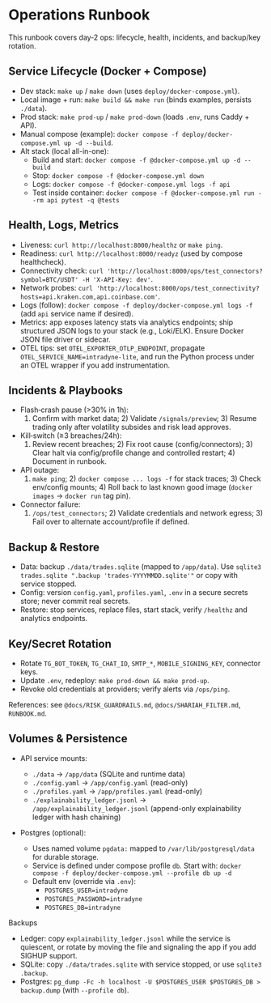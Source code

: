 # Operations Runbook

This runbook covers day‑2 ops: lifecycle, health, incidents, and backup/key rotation.

## Service Lifecycle (Docker + Compose)
- Dev stack: `make up` / `make down` (uses `deploy/docker-compose.yml`).
- Local image + run: `make build && make run` (binds examples, persists `./data`).
- Prod stack: `make prod-up` / `make prod-down` (loads `.env`, runs Caddy + API).
- Manual compose (example): `docker compose -f deploy/docker-compose.yml up -d --build`.
- Alt stack (local all-in-one):
  - Build and start: `docker compose -f @docker-compose.yml up -d --build`
  - Stop: `docker compose -f @docker-compose.yml down`
  - Logs: `docker compose -f @docker-compose.yml logs -f api`
  - Test inside container: `docker compose -f @docker-compose.yml run --rm api pytest -q @tests`

## Health, Logs, Metrics
- Liveness: `curl http://localhost:8000/healthz` or `make ping`.
- Readiness: `curl http://localhost:8000/readyz` (used by compose healthcheck).
- Connectivity check: `curl 'http://localhost:8000/ops/test_connectors?symbol=BTC/USDT' -H 'X-API-Key: dev'`.
- Network probes: `curl 'http://localhost:8000/ops/test_connectivity?hosts=api.kraken.com,api.coinbase.com'`.
- Logs (follow): `docker compose -f deploy/docker-compose.yml logs -f` (add `api` service name if desired).
- Metrics: app exposes latency stats via analytics endpoints; ship structured JSON logs to your stack (e.g., Loki/ELK). Ensure Docker JSON file driver or sidecar.
- OTEL tips: set `OTEL_EXPORTER_OTLP_ENDPOINT`, propagate `OTEL_SERVICE_NAME=intradyne-lite`, and run the Python process under an OTEL wrapper if you add instrumentation.

## Incidents & Playbooks
- Flash‑crash pause (>30% in 1h):
  1) Confirm with market data; 2) Validate `/signals/preview`; 3) Resume trading only after volatility subsides and risk lead approves.
- Kill‑switch (≥3 breaches/24h):
  1) Review recent breaches; 2) Fix root cause (config/connectors); 3) Clear halt via config/profile change and controlled restart; 4) Document in runbook.
- API outage:
  1) `make ping`; 2) `docker compose ... logs -f` for stack traces; 3) Check env/config mounts; 4) Roll back to last known good image (`docker images` → `docker run` tag pin).
- Connector failure:
  1) `/ops/test_connectors`; 2) Validate credentials and network egress; 3) Fail over to alternate account/profile if defined.

## Backup & Restore
- Data: backup `./data/trades.sqlite` (mapped to `/app/data`). Use `sqlite3 trades.sqlite ".backup 'trades-YYYYMMDD.sqlite'"` or copy with service stopped.
- Config: version `config.yaml`, `profiles.yaml`, `.env` in a secure secrets store; never commit real secrets.
- Restore: stop services, replace files, start stack, verify `/healthz` and analytics endpoints.

## Key/Secret Rotation
- Rotate `TG_BOT_TOKEN`, `TG_CHAT_ID`, `SMTP_*`, `MOBILE_SIGNING_KEY`, connector keys.
- Update `.env`, redeploy: `make prod-down && make prod-up`.
- Revoke old credentials at providers; verify alerts via `/ops/ping`.

References: see `@docs/RISK_GUARDRAILS.md`, `@docs/SHARIAH_FILTER.md`, `RUNBOOK.md`.

## Volumes & Persistence
- API service mounts:
  - `./data` → `/app/data` (SQLite and runtime data)
  - `./config.yaml` → `/app/config.yaml` (read-only)
  - `./profiles.yaml` → `/app/profiles.yaml` (read-only)
  - `./explainability_ledger.jsonl` → `/app/explainability_ledger.jsonl` (append-only explainability ledger with hash chaining)

- Postgres (optional):
  - Uses named volume `pgdata:` mapped to `/var/lib/postgresql/data` for durable storage.
  - Service is defined under compose profile `db`. Start with:
    `docker compose -f deploy/docker-compose.yml --profile db up -d`
  - Default env (override via `.env`):
    - `POSTGRES_USER=intradyne`
    - `POSTGRES_PASSWORD=intradyne`
    - `POSTGRES_DB=intradyne`

Backups
- Ledger: copy `explainability_ledger.jsonl` while the service is quiescent, or rotate by moving the file and signaling the app if you add SIGHUP support.
- SQLite: copy `./data/trades.sqlite` with service stopped, or use `sqlite3 .backup`.
- Postgres: `pg_dump -Fc -h localhost -U $POSTGRES_USER $POSTGRES_DB > backup.dump` (with `--profile db`).
